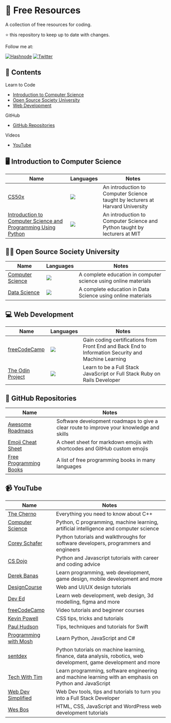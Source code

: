 # :floppy_disk: Free Resources
A collection of free resources for coding.

:star: this repository to keep up to date with changes.

Follow me at:

[![Hashnode](https://img.shields.io/badge/Hashnode-2962FF?style=for-the-badge&logo=hashnode&logoColor=white)](https://hashnode.com/@xanderbylo)
[![Twitter](https://img.shields.io/twitter/follow/xanderbylo?logo=twitter&style=for-the-badge)](https://twitter.com/xanderbylo)

## :memo: Contents

Learn to Code
* [Introduction to Computer Science](#desktop_computer-introduction-to-computer-science)
* [Open Source Society University](#student-open-source-society-university)
* [Web Development](#computer-web-development)

GitHub
* [GitHub Repositories](#minidisc-github-repositories)

Videos
* [YouTube](#video_camera-youtube)

## :desktop_computer: Introduction to Computer Science

| Name | Languages | Notes |
| --- | --- | --- |
| [CS50x](https://pll.harvard.edu/course/cs50-introduction-computer-science?delta=0) | <img src="https://skillicons.dev/icons?i=c,python,html,css,javascript,ruby"/> | An introduction to Computer Science taught by lecturers at Harvard University |
| [Introduction to Computer Science and Programming Using Python](https://www.edx.org/course/introduction-to-computer-science-and-programming-7) | <img src="https://skillicons.dev/icons?i=python"/> | An introduction to Computer Science and Python taught by lecturers at MIT |

## :student: Open Source Society University

| Name | Languages | Notes |
| --- | --- | --- |
| [Computer Science](https://github.com/ossu/computer-science) | <img src="https://skillicons.dev/icons?i=c,cpp,python,dart,flutter,html,css,javascript"/> | A complete education in computer science using online materials |
| [Data Science](https://github.com/ossu/data-science) | <img src="https://skillicons.dev/icons?i=java,python,r"/> | A complete education in Data Science using online materials |

## :computer: Web Development

| Name | Languages | Notes |
| --- | --- | --- |
| [freeCodeCamp](https://www.freecodecamp.org/) | <img src="https://skillicons.dev/icons?i=html,css,javascript,python"/> | Gain coding certifications from Front End and Back End to Information Security and Machine Learning | 
| [The Odin Project](https://www.theodinproject.com/) | <img src="https://skillicons.dev/icons?i=html,css,javascript,ruby"/> | Learn to be a Full Stack JavaScript or Full Stack Ruby on Rails Developer | 

## :minidisc: GitHub Repositories

| Name | Notes |
| --- | --- |
| [Awesome Roadmaps](https://github.com/liuchong/awesome-roadmaps) | Software development roadmaps to give a clear route to improve your knowledge and skills |
| [Emoji Cheat Sheet](https://github.com/ikatyang/emoji-cheat-sheet) | A cheet sheet for markdown emojis with shortcodes and GitHub custom emojis  |
| [Free Programming Books](https://github.com/EbookFoundation/free-programming-books) | A list of free programming books in many languages |

## :video_camera: YouTube

| Name | Notes |
| --- | --- |
| [The Cherno](https://www.youtube.com/c/TheChernoProject) | Everything you need to know about C++ |
| [Computer Science](https://www.youtube.com/c/ComputerSciencecompsci112358) | Python, C programming, machine learning, artificial intelligence and computer science |
| [Corey Schafer](https://www.youtube.com/c/Coreyms) | Python tutorials and walkthroughs for software developers, programmers and engineers |
| [CS Dojo](https://www.youtube.com/c/CSDojo) | Python and Javascript tutorials with career and coding advice |
| [Derek Banas](https://www.youtube.com/user/derekbanas) | Learn programming, web development, game design, mobile development and more |
| [DesignCourse](https://www.youtube.com/c/DesignCourse) | Web and UI/UX design tutorials |
| [Dev Ed](https://www.youtube.com/c/DevEd) | Learn web development, web design, 3d modelling, figma and more |
| [freeCodeCamp](https://www.youtube.com/c/Freecodecamp) | Video tutorials and beginner courses |
| [Kevin Powell](https://www.youtube.com/channel/UCJZv4d5rbIKd4QHMPkcABCw) | CSS tips, tricks and tutorials |
| [Paul Hudson](https://www.youtube.com/c/PaulHudson) | Tips, techniques and tutorials for Swift |
| [Programming with Mosh](https://www.youtube.com/c/programmingwithmosh) | Learn Python, JavaScript and C# |
| [sentdex](https://www.youtube.com/c/programmingwithmosh) | Python tutorials on machine learning, finance, data analysis, robotics, web development, game development and more |
| [Tech With Tim](https://www.youtube.com/c/TechWithTim) | Learn programming, software engineering and machine learning with an emphasis on Python and JavaScript |
| [Web Dev Simplified](https://www.youtube.com/c/WebDevSimplified/videos) | Web Dev tools, tips and tutorials to turn you into a Full Stack Developer |
| [Wes Bos](https://www.youtube.com/c/WesBos) | HTML, CSS, JavaScript and WordPress web development tutorials |


